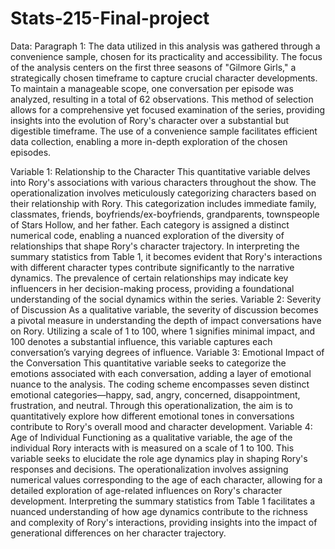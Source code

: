 # Stats-215-Final-project


Data: 
Paragraph 1:
The data utilized in this analysis was gathered through a convenience sample, chosen for its practicality and accessibility. The focus of the analysis centers on the first three seasons of "Gilmore Girls," a strategically chosen timeframe to capture crucial character developments. To maintain a manageable scope, one conversation per episode was analyzed, resulting in a total of 62 observations. This method of selection allows for a comprehensive yet focused examination of the series, providing insights into the evolution of Rory's character over a substantial but digestible timeframe. The use of a convenience sample facilitates efficient data collection, enabling a more in-depth exploration of the chosen episodes.

Variable 1: Relationship to the Character
This quantitative variable delves into Rory's associations with various characters throughout the show. The operationalization involves meticulously categorizing characters based on their relationship with Rory. This categorization includes immediate family, classmates, friends, boyfriends/ex-boyfriends, grandparents, townspeople of Stars Hollow, and her father. Each category is assigned a distinct numerical code, enabling a nuanced exploration of the diversity of relationships that shape Rory's character trajectory. In interpreting the summary statistics from Table 1, it becomes evident that Rory's interactions with different character types contribute significantly to the narrative dynamics. The prevalence of certain relationships may indicate key influencers in her decision-making process, providing a foundational understanding of the social dynamics within the series.
Variable 2: Severity of Discussion
As a qualitative variable, the severity of discussion becomes a pivotal measure in understanding the depth of impact conversations have on Rory. Utilizing a scale of 1 to 100, where 1 signifies minimal impact, and 100 denotes a substantial influence, this variable captures each conversation’s varying degrees of influence. 
Variable 3: Emotional Impact of the Conversation
This quantitative variable seeks to categorize the emotions associated with each conversation, adding a layer of emotional nuance to the analysis. The coding scheme encompasses seven distinct emotional categories—happy, sad, angry, concerned, disappointment, frustration, and neutral. Through this operationalization, the aim is to quantitatively explore how different emotional tones in conversations contribute to Rory's overall mood and character development. 
Variable 4: Age of Individual
Functioning as a qualitative variable, the age of the individual Rory interacts with is measured on a scale of 1 to 100. This variable seeks to elucidate the role age dynamics play in shaping Rory's responses and decisions. The operationalization involves assigning numerical values corresponding to the age of each character, allowing for a detailed exploration of age-related influences on Rory's character development. Interpreting the summary statistics from Table 1 facilitates a nuanced understanding of how age dynamics contribute to the richness and complexity of Rory's interactions, providing insights into the impact of generational differences on her character trajectory.

